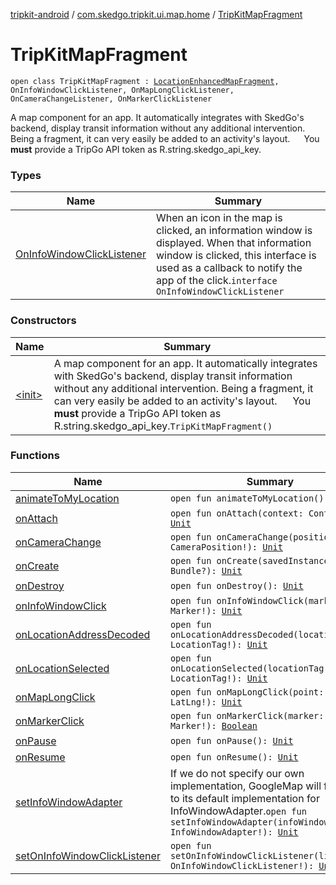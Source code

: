 [tripkit-android](../../index.md) / [com.skedgo.tripkit.ui.map.home](../index.md) / [TripKitMapFragment](./index.md)

# TripKitMapFragment

`open class TripKitMapFragment : `[`LocationEnhancedMapFragment`](../../com.skedgo.tripkit.ui.map/-location-enhanced-map-fragment/index.md)`, OnInfoWindowClickListener, OnMapLongClickListener, OnCameraChangeListener, OnMarkerClickListener`

A map component for an app. It automatically integrates with SkedGo's backend, display transit information without any additional intervention. Being a fragment, it can very easily be added to an activity's layout. ```  ``` You **must** provide a TripGo API token as R.string.skedgo_api_key.

### Types

| Name | Summary |
|---|---|
| [OnInfoWindowClickListener](-on-info-window-click-listener/index.md) | When an icon in the map is clicked, an information window is displayed. When that information window is clicked, this interface is used as a callback to notify the app of the click.`interface OnInfoWindowClickListener` |

### Constructors

| Name | Summary |
|---|---|
| [&lt;init&gt;](-init-.md) | A map component for an app. It automatically integrates with SkedGo's backend, display transit information without any additional intervention. Being a fragment, it can very easily be added to an activity's layout. ```  ``` You **must** provide a TripGo API token as R.string.skedgo_api_key.`TripKitMapFragment()` |

### Functions

| Name | Summary |
|---|---|
| [animateToMyLocation](animate-to-my-location.md) | `open fun animateToMyLocation(): `[`Unit`](https://kotlinlang.org/api/latest/jvm/stdlib/kotlin/-unit/index.html) |
| [onAttach](on-attach.md) | `open fun onAttach(context: Context): `[`Unit`](https://kotlinlang.org/api/latest/jvm/stdlib/kotlin/-unit/index.html) |
| [onCameraChange](on-camera-change.md) | `open fun onCameraChange(position: CameraPosition!): `[`Unit`](https://kotlinlang.org/api/latest/jvm/stdlib/kotlin/-unit/index.html) |
| [onCreate](on-create.md) | `open fun onCreate(savedInstanceState: Bundle?): `[`Unit`](https://kotlinlang.org/api/latest/jvm/stdlib/kotlin/-unit/index.html) |
| [onDestroy](on-destroy.md) | `open fun onDestroy(): `[`Unit`](https://kotlinlang.org/api/latest/jvm/stdlib/kotlin/-unit/index.html) |
| [onInfoWindowClick](on-info-window-click.md) | `open fun onInfoWindowClick(marker: Marker!): `[`Unit`](https://kotlinlang.org/api/latest/jvm/stdlib/kotlin/-unit/index.html) |
| [onLocationAddressDecoded](on-location-address-decoded.md) | `open fun onLocationAddressDecoded(locationTag: LocationTag!): `[`Unit`](https://kotlinlang.org/api/latest/jvm/stdlib/kotlin/-unit/index.html) |
| [onLocationSelected](on-location-selected.md) | `open fun onLocationSelected(locationTag: LocationTag!): `[`Unit`](https://kotlinlang.org/api/latest/jvm/stdlib/kotlin/-unit/index.html) |
| [onMapLongClick](on-map-long-click.md) | `open fun onMapLongClick(point: LatLng!): `[`Unit`](https://kotlinlang.org/api/latest/jvm/stdlib/kotlin/-unit/index.html) |
| [onMarkerClick](on-marker-click.md) | `open fun onMarkerClick(marker: Marker!): `[`Boolean`](https://kotlinlang.org/api/latest/jvm/stdlib/kotlin/-boolean/index.html) |
| [onPause](on-pause.md) | `open fun onPause(): `[`Unit`](https://kotlinlang.org/api/latest/jvm/stdlib/kotlin/-unit/index.html) |
| [onResume](on-resume.md) | `open fun onResume(): `[`Unit`](https://kotlinlang.org/api/latest/jvm/stdlib/kotlin/-unit/index.html) |
| [setInfoWindowAdapter](set-info-window-adapter.md) | If we do not specify our own implementation, GoogleMap will fall back to its default implementation for InfoWindowAdapter.`open fun setInfoWindowAdapter(infoWindowAdapter: InfoWindowAdapter!): `[`Unit`](https://kotlinlang.org/api/latest/jvm/stdlib/kotlin/-unit/index.html) |
| [setOnInfoWindowClickListener](set-on-info-window-click-listener.md) | `open fun setOnInfoWindowClickListener(listener: OnInfoWindowClickListener!): `[`Unit`](https://kotlinlang.org/api/latest/jvm/stdlib/kotlin/-unit/index.html) |
